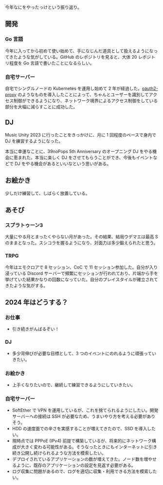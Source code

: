 今年なにをやったっけという振り返り。

## 開発

### Go 言語

今年に入ってから初めて使い始めて、手になじんだ道具として扱えるようになってきたような気がしている。GitHub のレポジトリを見ると、大体 20 レポジトリ程度を Go 言語で書いたことになるらしい。

### 自宅サーバー

自宅でシングルノードの Kubernetes を運用し始めて 2 年が経過した。[oauth2-proxy](https://github.com/oauth2-proxy/oauth2-proxy) のようなものを導入したことによって、ちゃんとユーザーを識別してアクセス制御ができるようになり、ネットワーク境界によるアクセス制御をしている部分を大幅に減らすことに成功した。

## DJ

Music Unity 2023 に行ったことをきっかけに、月に 1 回程度のペースで身内で DJ を練習するようになった。

本当に幸運なことに、39noPops 5th Anniversary のオープニング DJ をやる機会に恵まれた。本当に楽しく DJ をさせてもらうことができ、今後もイベントなどで DJ をやる機会があるといいなという思いがある。

## お絵かき

少しだけ練習して、しばらく放置している。

## あそび

### スプラトゥーン3

大量にやる月とまったくやらない月があった。その結果、結局ウデマエは最高 S のままとなった。スシコラを握るようになり、対面力は多少鍛えられたと思う。

### TRPG

今年はエモクロアで 8 セッション、CoC で 11 セッション参加した。自分が入り浸っている Discord サーバーで頻繁にセッションが行われており、片端から手を挙げていた結果かなりの回数になっていた。自分のプレイスタイルが確立されてきたような気がする。

## 2024 年はどうする？

### お仕事

- 引き続きがんばるぞい！

### DJ

- 多少背伸びが必要な目標として、3 つのイベントにのれるように頑張っていきたい。

### お絵かき

- 上手くなりたいので、継続して練習できるようにしていきたい。

### 自宅サーバー

- SoftEther で VPN を運用しているが、これを捨てられるようにしたい。開発サーバーへの接続は SSH が必要なため、うまいやり方を考える必要がありそう。
- HDD の速度面での辛さを実感することが増えてきたので、SSD を導入したい。
- 現時点では PPPoE (IPv4) 前提で構築しているが、将来的にネットワーク構成が大きく変わる可能性がある。そうなったときにもインターネットに引き続き公開し続けられるような方法を模索したい。
- デプロイされているアプリケーションの数が増えてきた。ノード数を増やせるように、既存のアプリケーションの設定を見返す必要がある。
- ログ収集に問題があるので、ログを適切に収集・利用できる方法を模索したい。

